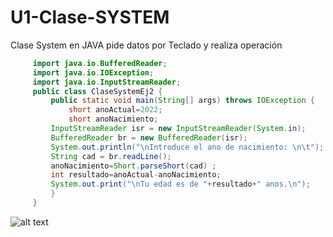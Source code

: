 # U1-Clase-SYSTEM
Clase System en JAVA pide datos por Teclado y realiza operación




```java
     import java.io.BufferedReader; 
     import java.io.IOException;
     import java.io.InputStreamReader;                            
     public class ClaseSystemEj2 {
         public static void main(String[] args) throws IOException {
             short anoActual=2022;
             short anoNacimiento;  
         InputStreamReader isr = new InputStreamReader(System.in);
         BufferedReader br = new BufferedReader(isr);            
         System.out.println("\nIntroduce el ano de nacimiento: \n\t");
         String cad = br.readLine();                              
         anoNacimiento=Short.parseShort(cad) ;  
         int resultado=anoActual-anoNacimiento; 
         System.out.print("\nTu edad es de "+resultado+" anos.\n");
         }
     }
```


![alt text](https://repository-images.githubusercontent.com/541212086/ebf24049-031d-4a09-94bc-cd216ec1ff4d)
